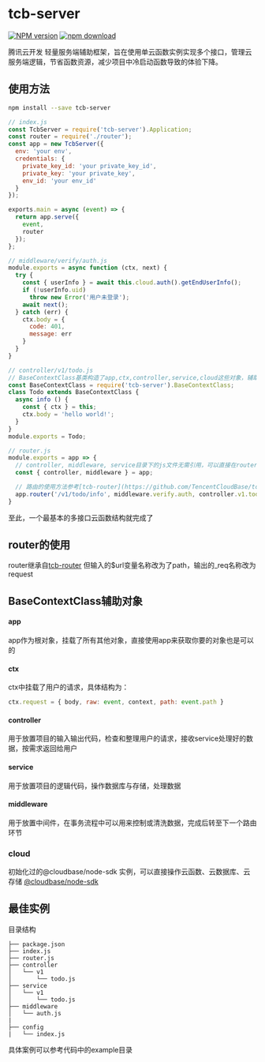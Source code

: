 # tcb-server

[![NPM version][npm-image]][npm-url]
[![npm download][download-image]][download-url]

[npm-image]: https://img.shields.io/npm/v/tcb-server.svg?style=flat-square
[npm-url]: https://npmjs.org/package/tcb-server
[download-image]: https://img.shields.io/npm/dm/tcb-server.svg?style=flat-square
[download-url]: https://npmjs.org/package/tcb-server

腾讯云开发 轻量服务端辅助框架，旨在使用单云函数实例实现多个接口，管理云服务端逻辑，节省函数资源，减少项目中冷启动函数导致的体验下降。

## 使用方法

```bash
npm install --save tcb-server
```

```javascript
// index.js
const TcbServer = require('tcb-server').Application;
const router = require('./router');
const app = new TcbServer({
  env: 'your env',
  credentials: {
    private_key_id: 'your private_key_id',
    private_key: 'your private_key',
    env_id: 'your env_id'
  }
});

exports.main = async (event) => {
  return app.serve({
    event,
    router
  });
};
```

```javascript
// middleware/verify/auth.js
module.exports = async function (ctx, next) {
  try {
    const { userInfo } = await this.cloud.auth().getEndUserInfo();
    if (!userInfo.uid)
      throw new Error('用户未登录');
    await next();
  } catch (err) {
    ctx.body = {
      code: 401,
      message: err
    }
  }
}
```

```javascript
// controller/v1/todo.js
// BaseContextClass基类构造了app,ctx,controller,service,cloud这些对象，辅助开发使用
const BaseContextClass = require('tcb-server').BaseContextClass;
class Todo extends BaseContextClass {
  async info () {
    const { ctx } = this;
    ctx.body = 'hello world!';
  }
}
module.exports = Todo;
```

```javascript
// router.js
module.exports = app => {
  // controller, middleware, service目录下的js文件无需引用，可以直接在router中使用
  const { controller, middleware } = app;

  // 路由的使用方法参考[tcb-router](https://github.com/TencentCloudBase/tcb-router)
  app.router('/v1/todo/info', middleware.verify.auth, controller.v1.todo.info);
}
```

至此，一个最基本的多接口云函数结构就完成了

## router的使用
router继承自[tcb-router](https://github.com/TencentCloudBase/tcb-router)
但输入的$url变量名称改为了path，输出的_req名称改为request

## BaseContextClass辅助对象

#### app
app作为根对象，挂载了所有其他对象，直接使用app来获取你要的对象也是可以的

#### ctx
ctx中挂载了用户的请求，具体结构为：
```javascript
ctx.request = { body, raw: event, context, path: event.path }
```

#### controller
用于放置项目的输入输出代码，检查和整理用户的请求，接收service处理好的数据，按需求返回给用户

#### service
用于放置项目的逻辑代码，操作数据库与存储，处理数据

#### middleware
用于放置中间件，在事务流程中可以用来控制或清洗数据，完成后转至下一个路由环节

### cloud
初始化过的@cloudbase/node-sdk 实例，可以直接操作云函数、云数据库、云存储
[@cloudbase/node-sdk](https://github.com/TencentCloudBase/node-sdk)

## 最佳实例

目录结构
```
├── package.json
├── index.js
├── router.js
├── controller
│   └── v1
│       └── todo.js
├── service
│   └── v1
│       └── todo.js
├── middleware
│   └── auth.js
|
├── config
|   └── index.js
```

具体案例可以参考代码中的example目录
